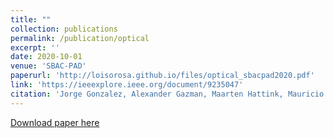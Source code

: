 ```yaml
---
title: ""
collection: publications
permalink: /publication/optical
excerpt: ''
date: 2020-10-01
venue: 'SBAC-PAD'
paperurl: 'http://loisorosa.github.io/files/optical_sbacpad2020.pdf'
link: 'https://ieeexplore.ieee.org/document/9235047'
citation: 'Jorge Gonzalez, Alexander Gazman, Maarten Hattink, Mauricio G. Palma, Meisam Bahadori, Ruth Rubio-Noriega, <u>Lois Orosa</u>, Madeleine Glick, Onur Mutlu, Keren Bergman, and Rodolfo Azevedo. <b>"Optically Connected Memory for Disaggregated Data Centers."</b> In IEEE 32nd International Symposium on Computer Architecture and High Performance Computing (SBAC-PAD), 2020.'
---
```

[Download paper here](http://loisorosa.github.io/files/optical_sbacpad2020.pdf)

